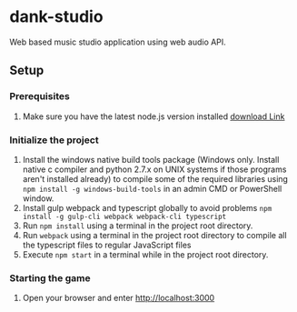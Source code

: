 # dank-studio
Web based music studio application using web audio API.

## Setup
### Prerequisites
1. Make sure you have the latest node.js version installed [download Link](https://nodejs.org)
### Initialize the project
1. Install the windows native build tools package (Windows only. Install native c compiler and python 2.7.x on UNIX systems if those programs aren't installed already) to compile some of the required libraries using `npm install -g windows-build-tools` in an admin CMD or PowerShell window.
2. Install gulp webpack and typescript globally to avoid problems `npm install -g gulp-cli webpack webpack-cli typescript`
2. Run `npm install` using a terminal in the project root directory.
3. Run `webpack` using a terminal in the project root directory to compile all the typescript files to regular JavaScript files
4. Execute `npm start` in a terminal while in the project root directory.
### Starting the game
1. Open your browser and enter [http://localhost:3000]() 
